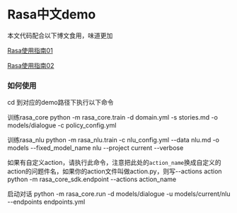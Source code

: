 # Rasa中文demo

本文代码配合以下博文食用，味道更加

[Rasa使用指南01](https://terrifyzhao.github.io/2018/09/17/Rasa%E4%BD%BF%E7%94%A8%E6%8C%87%E5%8D%9701.html)

[Rasa使用指南02](https://terrifyzhao.github.io/2019/02/26/Rasa%E4%BD%BF%E7%94%A8%E6%8C%87%E5%8D%9702.html)

### 如何使用

cd 到对应的demo路径下执行以下命令

训练rasa_core
python -m rasa_core.train -d domain.yml -s stories.md -o models/dialogue -c policy_config.yml

训练rasa_nlu
python -m rasa_nlu.train -c nlu_config.yml --data nlu.md -o models --fixed_model_name nlu --project current --verbose

如果有自定义action，请执行此命令，注意把此处的`action_name`换成自定义的action的问题件名，如果你的action文件叫做action.py，则写--actions action
python -m rasa_core_sdk.endpoint --actions action_name

启动对话
python -m rasa_core.run -d models/dialogue -u models/current/nlu --endpoints endpoints.yml
